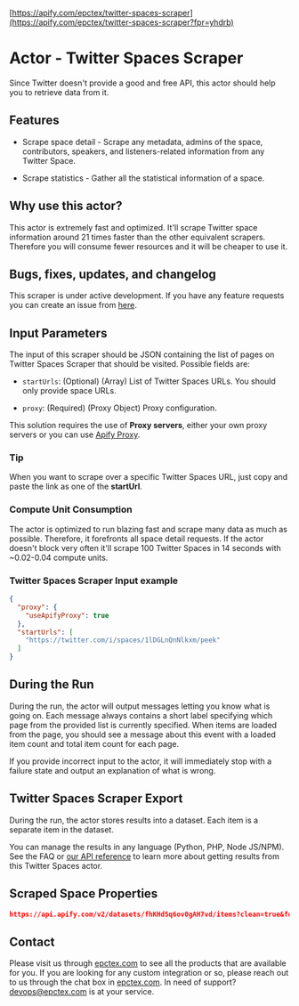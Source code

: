   [https://apify.com/epctex/twitter-spaces-scraper](https://apify.com/epctex/twitter-spaces-scraper?fpr=yhdrb)

# Actor - Twitter Spaces Scraper

Since Twitter doesn't provide a good and free API, this actor should help you to retrieve data from it.

## Features

-   Scrape space detail - Scrape any metadata, admins of the space, contributors, speakers, and listeners-related information from any Twitter Space.

- Scrape statistics - Gather all the statistical information of a space.

## Why use this actor?

This actor is extremely fast and optimized. It'll scrape Twitter space information around 21 times faster than the other equivalent scrapers. Therefore you will consume fewer resources and it will be cheaper to use it.

## Bugs, fixes, updates, and changelog

This scraper is under active development. If you have any feature requests you can create an issue from [here](https://github.com/epctex/twitter-spaces-scraper/issues).

## Input Parameters

The input of this scraper should be JSON containing the list of pages on Twitter Spaces Scraper that should be visited. Possible fields are:

- `startUrls`: (Optional) (Array) List of Twitter Spaces URLs. You should only provide space URLs.

- `proxy`: (Required) (Proxy Object) Proxy configuration.

This solution requires the use of **Proxy servers**, either your own proxy servers or you can use [Apify Proxy](https://www.apify.com/docs/proxy).

### Tip

When you want to scrape over a specific Twitter Spaces URL, just copy and paste the link as one of the **startUrl**.

### Compute Unit Consumption

The actor is optimized to run blazing fast and scrape many data as much as possible. Therefore, it forefronts all space detail requests. If the actor doesn't block very often it'll scrape 100 Twitter Spaces in 14 seconds with ~0.02-0.04 compute units.

### Twitter Spaces Scraper Input example

```json
{
  "proxy": {
    "useApifyProxy": true
  },
  "startUrls": [
    "https://twitter.com/i/spaces/1lDGLnQnNlkxm/peek"
  ]
}

```

## During the Run

During the run, the actor will output messages letting you know what is going on. Each message always contains a short label specifying which page from the provided list is currently specified.
When items are loaded from the page, you should see a message about this event with a loaded item count and total item count for each page.

If you provide incorrect input to the actor, it will immediately stop with a failure state and output an explanation of what is wrong.

## Twitter Spaces Scraper Export

During the run, the actor stores results into a dataset. Each item is a separate item in the dataset.

You can manage the results in any language (Python, PHP, Node JS/NPM). See the FAQ or <a href="https://www.apify.com/docs/api" target="blank">our API reference</a> to learn more about getting results from this Twitter Spaces actor.

## Scraped Space Properties

```json
https://api.apify.com/v2/datasets/fhKHd5q6ov0gAH7vd/items?clean=true&format=json
```

## Contact
Please visit us through [epctex.com](https://epctex.com) to see all the products that are available for you. If you are looking for any custom integration or so, please reach out to us through the chat box in [epctex.com](https://epctex.com). In need of support? [devops@epctex.com](mailto:devops@epctex.com) is at your service.
